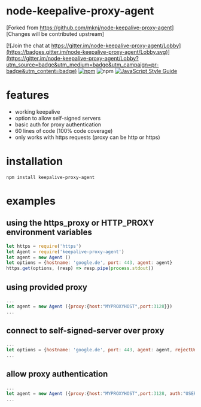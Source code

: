 # node-keepalive-proxy-agent

[Forked from https://github.com/mknj/node-keepalive-proxy-agent]
[Changes will be contributed upstream]

[![Join the chat at https://gitter.im/node-keepalive-proxy-agent/Lobby](https://badges.gitter.im/node-keepalive-proxy-agent/Lobby.svg)](https://gitter.im/node-keepalive-proxy-agent/Lobby?utm_source=badge&utm_medium=badge&utm_campaign=pr-badge&utm_content=badge)
[![npm](https://img.shields.io/npm/dw/keepalive-proxy-agent.svg)](https://www.npmjs.com/package/keepalive-proxy-agent)
![npm](https://img.shields.io/npm/l/keepalive-proxy-agent.svg)
[![JavaScript Style Guide](https://cdn.rawgit.com/standard/standard/master/badge.svg)](https://github.com/standard/standard)

# features

- working keepalive
- option to allow self-signed servers
- basic auth for proxy authentication
- 60 lines of code (100% code coverage)
- only works with https requests (proxy can be http or https)

# installation

```
npm install keepalive-proxy-agent
```

# examples

## using the https_proxy or HTTP_PROXY environment variables

``` javascript
let https = require('https')
let Agent = require('keepalive-proxy-agent')
let agent = new Agent ()
let options = {hostname: 'google.de', port: 443, agent: agent}
https.get(options, (resp) => resp.pipe(process.stdout))
```

## using provided proxy
``` javascript
...
let agent = new Agent ({proxy:{host:"MYPROXYHOST",port:3128}})
...

```

## connect to self-signed-server over proxy

``` javascript
...
let options = {hostname: 'google.de', port: 443, agent: agent, rejectUnauthorized: false}
...
```

## allow proxy authentication

``` javascript
...
let agent = new Agent ({proxy:{host:"MYPROXYHOST",port:3128, auth:"USER:PASS"}})
...
```
